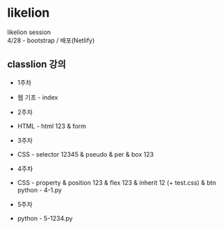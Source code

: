 # likelion

likelion session  
4/28 - bootstrap / 배포(Netlify)

classlion 강의 
------------ 
+ 1주차
 + 웹 기초 - index  

+ 2주차  
 + HTML - html 123 & form  

+ 3주차  
 + CSS - selector 12345 & pseudo & per & box 123  
+ 4주차   
 + CSS - property & position 123 & flex 123 & inherit 12 (+ test.css) & btn  
       python - 4-1.py  
+ 5주차  
 + python - 5-1234.py
 

